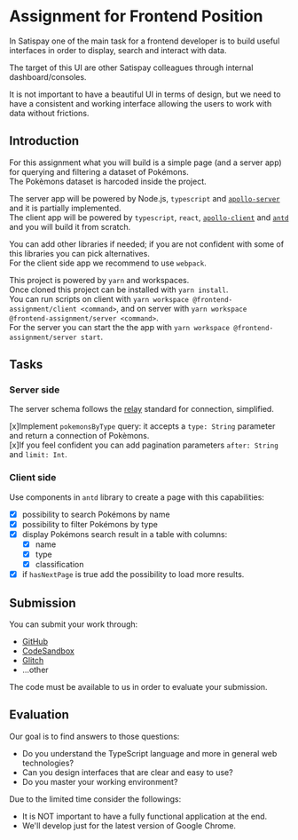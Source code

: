 # Assignment for Frontend Position

In Satispay one of the main task for a frontend developer is to build useful interfaces in order to display, search and interact with data.

The target of this UI are other Satispay colleagues through internal dashboard/consoles.

It is not important to have a beautiful UI in terms of design, but we need to have a consistent and working interface allowing the users to work with data without frictions.

## Introduction

For this assignment what you will build is a simple page (and a server app) for querying and filtering a dataset of Pokémons.  
The Pokèmons dataset is harcoded inside the project.

The server app will be powered by Node.js, `typescript` and [`apollo-server`](https://www.apollographql.com/docs/apollo-server/) and it is partially implemented.  
The client app will be powered by `typescript`, `react`, [`apollo-client`](https://www.apollographql.com/docs/react/) and [`antd`](https://ant.design/) and you will build it from scratch.

You can add other libraries if needed; if you are not confident with some of this libraries you can pick alternatives.  
For the client side app we recommend to use `webpack`.

This project is powered by `yarn` and workspaces.  
Once cloned this project can be installed with `yarn install`.  
You can run scripts on client with `yarn workspace @frontend-assignment/client <command>`, and on server with `yarn workspace @frontend-assignment/server <command>`.  
For the server you can start the the app with `yarn workspace @frontend-assignment/server start`.

## Tasks

### Server side

The server schema follows the [relay](https://facebook.github.io/relay/graphql/connections.htm) standard for connection, simplified.

[x]Implement `pokemonsByType` query: it accepts a `type: String` parameter and return a connection of Pokèmons.  
[x]If you feel confident you can add pagination parameters `after: String` and `limit: Int`.

### Client side

Use components in `antd` library to create a page with this capabilities:

-   [x] possibility to search Pokémons by name
-   [x] possibility to filter Pokémons by type
-   [x] display Pokémons search result in a table with columns:
    -   [x] name
    -   [x] type
    -   [x] classification
-   [x] if `hasNextPage` is true add the possibility to load more results.

## Submission

You can submit your work through:

-   [GitHub](https://github.com)
-   [CodeSandbox](https://codesandbox.io)
-   [Glitch](https://glitch.com)
-   ...other

The code must be available to us in order to evaluate your submission.

## **Evaluation**

Our goal is to find answers to those questions:

-   Do you understand the TypeScript language and more in general web technologies?
-   Can you design interfaces that are clear and easy to use?
-   Do you master your working environment?

Due to the limited time consider the followings:

-   It is NOT important to have a fully functional application at the end.
-   We'll develop just for the latest version of Google Chrome.
